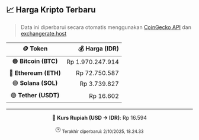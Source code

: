 

<!-- HARGA_KRIPTO -->
## 📈 Harga Kripto Terbaru

> Data ini diperbarui secara otomatis menggunakan [CoinGecko API](https://www.coingecko.com/) dan [exchangerate.host](https://exchangerate.host/)

<div align="center">

| 🪙 Token | 💰 Harga (IDR) |
|:------:|---------------:|
| 🟠 **Bitcoin (BTC)**   | Rp 1.970.247.914 |
| 🔵 **Ethereum (ETH)**  | Rp 72.750.587 |
| 🟣 **Solana (SOL)**    | Rp 3.739.827 |
| 🟢 **Tether (USDT)**   | Rp 16.602 |

---

💱 **Kurs Rupiah (USD → IDR)**: Rp 16.594

🕒 <sub>Terakhir diperbarui: 2/10/2025, 18.24.33</sub>

</div>
<!-- /HARGA_KRIPTO -->